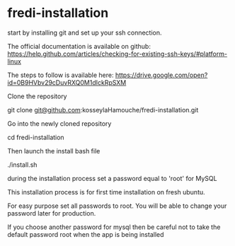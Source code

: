 # fredi-installation

start by installing git and set up your ssh connection.

The official documentation is available on github: https://help.github.com/articles/checking-for-existing-ssh-keys/#platform-linux

The steps to follow is available here: https://drive.google.com/open?id=0B9HVbv29cDuvRXQ0M1dIckRpSXM

Clone the repository

git clone git@github.com:kosseylaHamouche/fredi-installation.git

Go into the newly cloned repository

cd fredi-installation

Then launch the install bash file

./install.sh

during the installation process set a password equal to 'root' for MySQL

This installation process is for first time installation on fresh ubuntu.

For easy purpose set all passwords to root. You will be able to change your password later for production.

If you choose another password for mysql then be careful not to take the default password root when the app is being installed